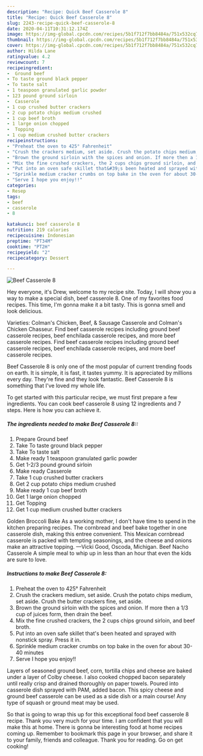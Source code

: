 ```yaml
---
description: "Recipe: Quick Beef Casserole 8"
title: "Recipe: Quick Beef Casserole 8"
slug: 2243-recipe-quick-beef-casserole-8
date: 2020-04-11T10:31:12.174Z
image: https://img-global.cpcdn.com/recipes/5b1f712f7bb8484a/751x532cq70/beef-casserole-8-recipe-main-photo.jpg
thumbnail: https://img-global.cpcdn.com/recipes/5b1f712f7bb8484a/751x532cq70/beef-casserole-8-recipe-main-photo.jpg
cover: https://img-global.cpcdn.com/recipes/5b1f712f7bb8484a/751x532cq70/beef-casserole-8-recipe-main-photo.jpg
author: Hilda Lane
ratingvalue: 4.2
reviewcount: 7
recipeingredient:
-  Ground beef
- To taste ground black pepper
- To taste salt
- 1 teaspoon granulated garlic powder
- 123 pound ground sirloin
-  Casserole
- 1 cup crushed butter crackers
- 2 cup potato chips medium crushed
- 1 cup beef broth
- 1 large onion chopped
-  Topping
- 1 cup medium crushed butter crackers
recipeinstructions:
- "Preheat the oven to 425° Fahrenheit"
- "Crush the crackers medium, set aside. Crush the potato chips medium, set aside. Crush the butter crackers fine, set aside."
- "Brown the ground sirloin with the spices and onion. If more then a 1/3 cup of juices form, then drain the beef."
- "Mix the fine crushed crackers, the 2 cups chips ground sirloin, and beef broth."
- "Put into an oven safe skillet that&#39;s been heated and sprayed with nonstick spray. Press it in."
- "Sprinkle medium cracker crumbs on top bake in the oven for about 30-40 minutes"
- "Serve I hope you enjoy!!"
categories:
- Resep
tags:
- beef
- casserole
- 8

katakunci: beef casserole 8
nutrition: 219 calories
recipecuisine: Indonesian
preptime: "PT34M"
cooktime: "PT2H"
recipeyield: "2"
recipecategory: Dessert

---
```



![Beef Casserole 8](https://img-global.cpcdn.com/recipes/5b1f712f7bb8484a/751x532cq70/beef-casserole-8-recipe-main-photo.jpg)

Hey everyone, it's Drew, welcome to my recipe site. Today, I will show you a way to make a special dish, beef casserole 8. One of my favorites food recipes. This time, I'm gonna make it a bit tasty. This is gonna smell and look delicious.

Varieties: Colman&#39;s Chicken, Beef, &amp; Sausage Casserole and Colman&#39;s Chicken Chasseur. Find beef casserole recipes including ground beef casserole recipes, beef enchilada casserole recipes, and more beef casserole recipes. Find beef casserole recipes including ground beef casserole recipes, beef enchilada casserole recipes, and more beef casserole recipes.

Beef Casserole 8 is only one of the most popular of current trending foods on earth. It is simple, it is fast, it tastes yummy. It is appreciated by millions every day. They're fine and they look fantastic. Beef Casserole 8 is something that I've loved my whole life.


To get started with this particular recipe, we must first prepare a few ingredients. You can cook beef casserole 8 using 12 ingredients and 7 steps. Here is how you can achieve it.

##### The ingredients needed to make Beef Casserole 8::

1. Prepare  Ground beef
1. Take To taste ground black pepper
1. Take To taste salt
1. Make ready 1 teaspoon granulated garlic powder
1. Get 1-2/3 pound ground sirloin
1. Make ready  Casserole
1. Take 1 cup crushed butter crackers
1. Get 2 cup potato chips medium crushed
1. Make ready 1 cup beef broth
1. Get 1 large onion chopped
1. Get  Topping
1. Get 1 cup medium crushed butter crackers


Golden Broccoli Bake As a working mother, I don&#39;t have time to spend in the kitchen preparing recipes. The cornbread and beef bake together in one casserole dish, making this entree convenient. This Mexican cornbread casserole is packed with tempting seasonings, and the cheese and onions make an attractive topping. —Vicki Good, Oscoda, Michigan. Beef Nacho Casserole A simple meal to whip up in less than an hour that even the kids are sure to love. 

##### Instructions to make Beef Casserole 8:

1. Preheat the oven to 425° Fahrenheit
1. Crush the crackers medium, set aside. Crush the potato chips medium, set aside. Crush the butter crackers fine, set aside.
1. Brown the ground sirloin with the spices and onion. If more then a 1/3 cup of juices form, then drain the beef.
1. Mix the fine crushed crackers, the 2 cups chips ground sirloin, and beef broth.
1. Put into an oven safe skillet that&#39;s been heated and sprayed with nonstick spray. Press it in.
1. Sprinkle medium cracker crumbs on top bake in the oven for about 30-40 minutes
1. Serve I hope you enjoy!!


Layers of seasoned ground beef, corn, tortilla chips and cheese are baked under a layer of Colby cheese. I also cooked chopped bacon separately until really crisp and drained thoroughly on paper towels. Poured into casserole dish sprayed with PAM, added bacon. This spicy cheese and ground beef casserole can be used as a side dish or a main course! Any type of squash or ground meat may be used. 

So that is going to wrap this up for this exceptional food beef casserole 8 recipe. Thank you very much for your time. I am confident that you will make this at home. There is gonna be interesting food at home recipes coming up. Remember to bookmark this page in your browser, and share it to your family, friends and colleague. Thank you for reading. Go on get cooking!
